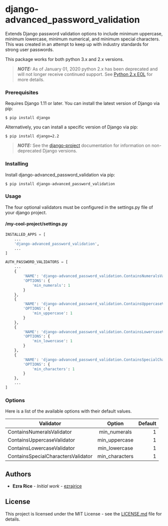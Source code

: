 # django-advanced_password_validation

Extends Django password validation options to include minimum uppercase, minimum lowercase, minimum numerical, and minimum special characters. This was created in an attempt to keep up with industry standards for strong user passwords.

This package works for both python 3.x and 2.x versions.

> **_NOTE:_** As of January 01, 2020 python 2.x has been deprecated and will not longer receive continued support. See [Python 2.x EOL](https://www.python.org/doc/sunset-python-2/) for more details.

### Prerequisites

Requires Django 1.11 or later.
You can install the latest version of Django via pip:

```
$ pip install django
```

Alternatively, you can install a specific version of Django via pip:

```
$ pip install django=2.2
```

> **_NOTE:_**  See the [django-project](https://docs.djangoproject.com) documentation for information on non-deprecated Django versions.

### Installing

Install django-advanced_password_validation via pip:

```
$ pip install django-advanced_password_validation
```

### Usage

The four optional validators must be configured in the settings.py file of your django project.

#### /my-cool-project/settings.py

```python
INSTALLED_APPS = [
    ...
    'django-advanced_password_validation',
    ...
]

AUTH_PASSWORD_VALIDATORS = [
    ...
    {
        'NAME': 'django-advanced_password_validation.ContainsNumeralsValidator',
        'OPTIONS': {
            'min_numerals': 1
        }
    },
    {
        'NAME': 'django-advanced_password_validation.ContainsUppercaseValidator',
        'OPTIONS': {
            'min_uppercase': 1
        }
    },
    {
        'NAME': 'django-advanced_password_validation.ContainsLowercaseValidator',
        'OPTIONS': {
            'min_lowercase': 1
        }
    },
    {
        'NAME': 'django-advanced_password_validation.ContainsSpecialCharactersValidator',
        'OPTIONS': {
            'min_characters': 1
        }
    },
    ...
]
```

### Options

Here is a list of the available options with their default values.

| Validator | Option | Default |
| --- |:---:| ---:|
| ContainsNumeralsValidator | min_numerals | 1 |
| ContainsUppercaseValidator | min_uppercase | 1 |
| ContainsLowercaseValidator | min_lowercase | 1 |
| ContainsSpecialCharactersValidator | min_characters | 1 |

## Authors

* **Ezra Rice** - *Initial work* - [ezrajrice](https://github.com/ezrajrice)

## License

This project is licensed under the MIT License - see the [LICENSE.md](LICENSE.md) file for details.
